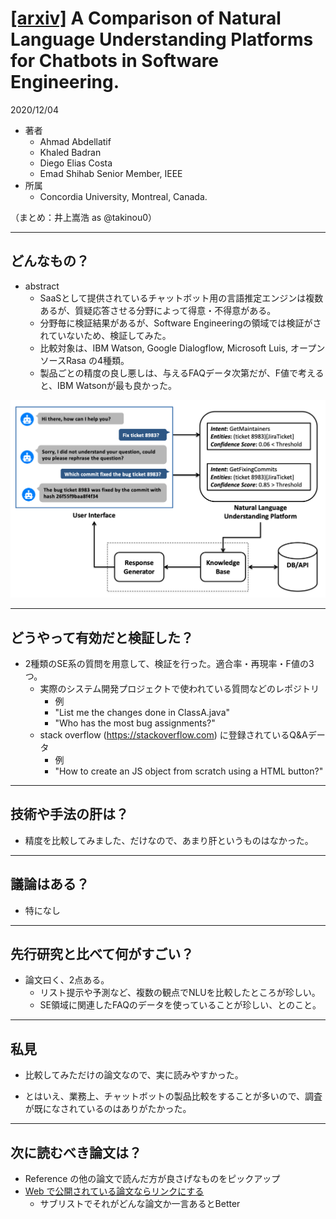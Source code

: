[\[arxiv\]](https://arxiv.org/abs/2012.02640) A Comparison of Natural Language Understanding Platforms for Chatbots in Software Engineering.
===

2020/12/04
+ 著者
	+ Ahmad Abdellatif
	+ Khaled Badran
	+ Diego Elias Costa
	+ Emad Shihab Senior Member, IEEE
+ 所属
	+ Concordia University, Montreal, Canada.

（まとめ：井上嵩浩 as @takinou0）

---

## どんなもの？

+ abstract
	+ SaaSとして提供されているチャットボット用の言語推定エンジンは複数あるが、質疑応答させる分野によって得意・不得意がある。
	+ 分野毎に検証結果があるが、Software Engineeringの領域では検証がされていないため、検証してみた。
	+ 比較対象は、IBM Watson, Google Dialogflow, Microsoft Luis, オープンソースRasa の4種類。
	+ 製品ごとの精度の良し悪しは、与えるFAQデータ次第だが、F値で考えると、IBM Watsonが最も良かった。

![figure1](figure1_overview.png)

---

## どうやって有効だと検証した？

+ 2種類のSE系の質問を用意して、検証を行った。適合率・再現率・F値の3つ。
	+ 実際のシステム開発プロジェクトで使われている質問などのレポジトリ
		+ 例
		+ "List me the changes done in ClassA.java"
		+ "Who has the most bug assignments?"
	+ stack overflow (https://stackoverflow.com) に登録されているQ&Aデータ
		+ 例
		+ "How to create an JS object from scratch using a HTML button?"

---

## 技術や手法の肝は？

+ 精度を比較してみました、だけなので、あまり肝というものはなかった。

---

## 議論はある？

- 特になし

---

## 先行研究と比べて何がすごい？

+ 論文曰く、2点ある。
	+ リスト提示や予測など、複数の観点でNLUを比較したところが珍しい。
	+ SE領域に関連したFAQのデータを使っていることが珍しい、とのこと。
---

## 私見
+ 比較してみただけの論文なので、実に読みやすかった。
- とはいえ、業務上、チャットボットの製品比較をすることが多いので、調査が既になされているのはありがたかった。


---

## 次に読むべき論文は？

+ Reference の他の論文で読んだ方が良さげなものをピックアップ
+ [Web で公開されている論文ならリンクにする](https://arxiv.org/pdf/1710.05941.pdf)
    + サブリストでそれがどんな論文か一言あるとBetter
